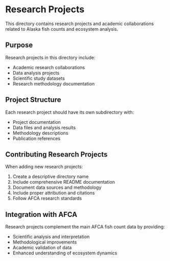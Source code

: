# Research Projects

This directory contains research projects and academic collaborations related to Alaska fish counts and ecosystem analysis.

## Purpose

Research projects in this directory include:
- Academic research collaborations
- Data analysis projects
- Scientific study datasets
- Research methodology documentation

## Project Structure

Each research project should have its own subdirectory with:
- Project documentation
- Data files and analysis results
- Methodology descriptions
- Publication references

## Contributing Research Projects

When adding new research projects:
1. Create a descriptive directory name
2. Include comprehensive README documentation
3. Document data sources and methodology
4. Include proper attribution and citations
5. Follow AFCA research standards

## Integration with AFCA

Research projects complement the main AFCA fish count data by providing:
- Scientific analysis and interpretation
- Methodological improvements
- Academic validation of data
- Enhanced understanding of ecosystem dynamics
